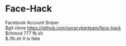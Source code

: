 # Face-Hack
Facebook Account Sniper<br>
$git clone https://github.com/soracyberteam/face-hack<br>
$chmod 777 fb.sh<br>
$./fb.sh
It is fake
